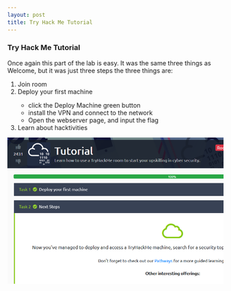 ```yaml
---
layout: post
title: Try Hack Me Tutorial
---
```

<h3>Try Hack Me Tutorial</h3>
<p>Once again this part of the lab is easy. It was the same three things as Welcome, but it was just three steps the three things are:</p>
 <ol>
  <li>Join room</li>
  <li>Deploy your first machine</li>
	<ul>
		<li>click the Deploy Machine green button</li>
		<li>install the VPN and connect to the network</li>
		<li>Open the webserver page, and input the flag</li>
	</ul>
  <li>Learn about hacktivities</li>
</ol> 

<img src="https://raw.githubusercontent.com/gbechtel001/gbechtel001.github.io/master/images/TryHackMe/tutorial-flag.PNG" alt="tutorial_complete" height="333">
